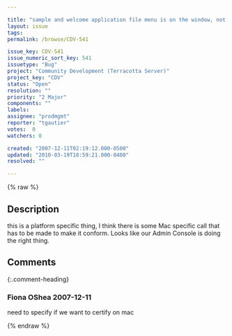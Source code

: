 ```yaml
---

title: "sample and welcome application file menu is on the window, not the menu bar, on Mac"
layout: issue
tags: 
permalink: /browse/CDV-541

issue_key: CDV-541
issue_numeric_sort_key: 541
issuetype: "Bug"
project: "Community Development (Terracotta Server)"
project_key: "CDV"
status: "Open"
resolution: ""
priority: "2 Major"
components: ""
labels: 
assignee: "prodmgmt"
reporter: "tgautier"
votes:  0
watchers: 0

created: "2007-12-11T02:19:12.000-0500"
updated: "2010-03-19T18:59:21.000-0400"
resolved: ""

---
```




{% raw %}



## Description

<div markdown="1" class="description">

this is a platform specific thing, I think there is some Mac specific call that has to be made to make it conform.  Looks like our Admin  Console is doing the right thing.

</div>

## Comments


{:.comment-heading}
### **Fiona OShea** <span class="date">2007-12-11</span>

<div markdown="1" class="comment">

need to specify if we want to certify on mac

</div>



{% endraw %}
